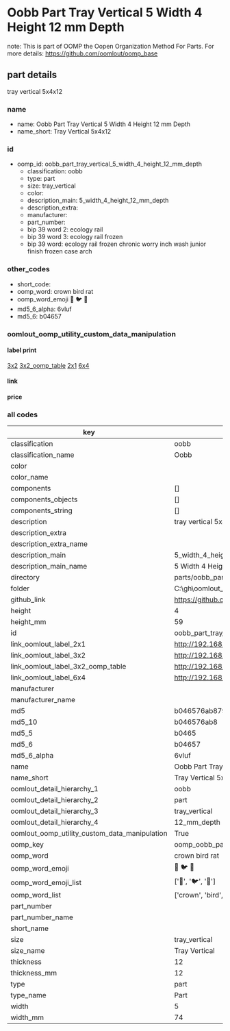 # Oobb Part Tray Vertical 5 Width 4 Height 12 mm Depth  

note: This is part of OOMP the Oopen Organization Method For Parts. For more details: https://github.com/oomlout/oomp_base

##  part details
  



tray vertical 5x4x12



### name
* name: Oobb Part Tray Vertical 5 Width 4 Height 12 mm Depth
* name_short: Tray Vertical 5x4x12 
### id
* oomp_id: oobb_part_tray_vertical_5_width_4_height_12_mm_depth
  * classification: oobb
  * type: part
  * size: tray_vertical
  * color: 
  * description_main: 5_width_4_height_12_mm_depth
  * description_extra: 
  * manufacturer: 
  * part_number: 
  * bip 39 word 2: ecology rail
  * bip 39 word 3: ecology rail frozen
  * bip 39 word: ecology rail frozen chronic worry inch wash junior finish frozen case arch

### other_codes
* short_code: 
* oomp_word: crown bird rat
* oomp_word_emoji :crown: :bird: :rat:
* md5_6_alpha: 6vluf
* md5_6: b04657






### oomlout_oomp_utility_custom_data_manipulation
#### label print
[3x2](http://192.168.1.245:1112/?label=oomp%206vluf)
[3x2_oomp_table](http://192.168.1.108:1112/?label=oomp%206vluf)
[2x1](http://192.168.1.242:1112/?label=oomp%206vluf)
[6x4](http://192.168.1.55:1112/?label=oomp%206vluf)    

#### link

                              

#### price







### all codes 
| key | value |  
| --- | --- |  
| classification | oobb |  
| classification_name | Oobb |  
| color |  |  
| color_name |  |  
| components | [] |  
| components_objects | [] |  
| components_string | [] |  
| description | tray vertical 5x4x12 |  
| description_extra |  |  
| description_extra_name |  |  
| description_main | 5_width_4_height_12_mm_depth |  
| description_main_name | 5 Width 4 Height 12 mm Depth |  
| directory | parts/oobb_part_tray_vertical_5_width_4_height_12_mm_depth |  
| folder | C:\gh\oomlout_oobb_version_4_generated_parts\parts\oobb_part_tray_vertical_5_width_4_height_12_mm_depth |  
| github_link | https://github.com/oomlout/oomlout_oomp_part_src/tree/main/parts/oobb_part_tray_vertical_5_width_4_height_12_mm_depth |  
| height | 4 |  
| height_mm | 59 |  
| id | oobb_part_tray_vertical_5_width_4_height_12_mm_depth |  
| link_oomlout_label_2x1 | http://192.168.1.242:1112/?label=oomp%206vluf |  
| link_oomlout_label_3x2 | http://192.168.1.245:1112/?label=oomp%206vluf |  
| link_oomlout_label_3x2_oomp_table | http://192.168.1.108:1112/?label=oomp%206vluf |  
| link_oomlout_label_6x4 | http://192.168.1.55:1112/?label=oomp%206vluf |  
| manufacturer |  |  
| manufacturer_name |  |  
| md5 | b046576ab8793eedc97ee286bb6c3a30 |  
| md5_10 | b046576ab8 |  
| md5_5 | b0465 |  
| md5_6 | b04657 |  
| md5_6_alpha | 6vluf |  
| name | Oobb Part Tray Vertical 5 Width 4 Height 12 mm Depth |  
| name_short | Tray Vertical 5x4x12  |  
| oomlout_detail_hierarchy_1 | oobb |  
| oomlout_detail_hierarchy_2 | part |  
| oomlout_detail_hierarchy_3 | tray_vertical |  
| oomlout_detail_hierarchy_4 | 12_mm_depth |  
| oomlout_oomp_utility_custom_data_manipulation | True |  
| oomp_key | oomp_oobb_part_tray_vertical_5_width_4_height_12_mm_depth |  
| oomp_word | crown bird rat |  
| oomp_word_emoji | :crown: :bird: :rat: |  
| oomp_word_emoji_list | [':crown:', ':bird:', ':rat:'] |  
| oomp_word_list | ['crown', 'bird', 'rat'] |  
| part_number |  |  
| part_number_name |  |  
| short_name |  |  
| size | tray_vertical |  
| size_name | Tray Vertical |  
| thickness | 12 |  
| thickness_mm | 12 |  
| type | part |  
| type_name | Part |  
| width | 5 |  
| width_mm | 74 |  
